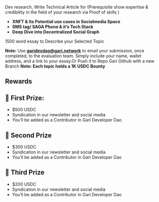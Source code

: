 Dev research, Write Technical Article for
(Prerequisite show expertise & credibility in the field of your research via Proof of skills )

- **XNFT & Its Potential use cases in Socialmedia Space**
- **SMS tag/ SAGA Phone & it’s Tech Stack**
- **Deep Dive into Decentralized Social Graph**

1500 word essay to Describe your Selected Topic

**Note:** Use **garidevdao@gari.network** to email your submission, once completed, to the evaluation team. Simply include your name, wallet address, and a link to your essay.Or Push it to Repo Gari Github with a new Branch
**Note: Each topic holds a 1K USDC Bounty**

## **Rewards**

## **🥇 First Prize:**

- $500 USDC
- Syndication in our newsletter and social media
- You’ll be added as a Contributor in Gari Developer Dao

## **🥈 Second Prize**

- $300 USDC
- Syndication in our newsletter and social media
- You’ll be added as a Contributor in Gari Developer Dao

## **🥉 Third Prize**

- $200 USDC
- Syndication in our newsletter and social media
- You’ll be added as a Contributor in Gari Developer Dao
